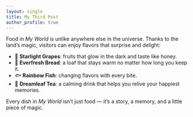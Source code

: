 ```yaml
---
layout: single
title: My Third Post
author_profile: true
---
```


Food in *My World* is unlike anywhere else in the universe. Thanks to the land’s magic, visitors can enjoy flavors that surprise and delight:  

- 🍇 **Starlight Grapes**: fruits that glow in the dark and taste like honey.  
- 🍞 **Everfresh Bread**: a loaf that stays warm no matter how long you keep it.  
- 🐟 **Rainbow Fish**: changing flavors with every bite.  
- 🍵 **Dreamleaf Tea**: a calming drink that helps you relive your happiest memories.  

Every dish in *My World* isn’t just food — it’s a story, a memory, and a little piece of magic.  
